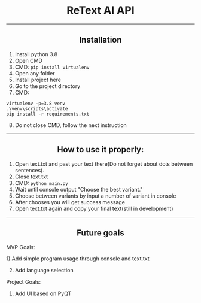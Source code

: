 <h1 align="center">ReText AI API</h1>

---

<h2 align="center">Installation</h2>

1) Install python 3.8
2) Open CMD
3) CMD: ```pip install virtualenv```
4) Open any folder
5) Install project here
6) Go to the project directory
7) CMD:

```
virtualenv -p=3.8 venv
.\venv\scripts\activate
pip install -r requirements.txt
```
8) Do not close CMD, follow the next instruction

---

<h2 align=center>How to use it properly:</h2>

1) Open text.txt and past your text there(Do not forget about dots between sentences).
2) Close text.txt
3) CMD: ```python main.py```
4) Wait until console output "Choose the best variant."
5) Choose between variants by input a number of variant in console
6) After chooses you will get success message
7) Open text.txt again and copy your final text(still in development)

---

<h2 align="center">Future goals</h2>

MVP Goals:

<del>1) Add simple program usage through console and text.txt</del>

2) Add language selection

Project Goals:

1) Add UI based on PyQT
